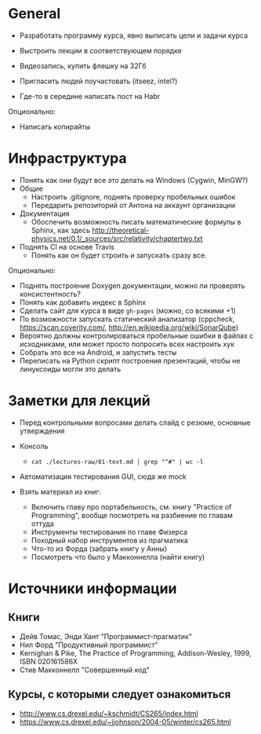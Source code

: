 # General

  - Разработать программу курса, явно выписать цели и задачи курса
  - Выстроить лекции в соответствующем порядке

  - Видеозапись, купить флешку на 32Гб

  - Пригласить людей поучастовать (itseez, intel?)
  - Где-то в середине написать пост на Habr

Опционально:

  - Написать копирайты

# Инфраструктура

  - Понять как они будут все это делать на Windows (Cygwin, MinGW?)
  - Общие
    - Настроить .gitignore, поднять проверку пробельных ошибок
    - Передарить репозиторий от Антона на аккаунт организации
  - Документация
    - Обоспечить возможность писать математические формулы в Sphinx, как здесь
      <http://theoretical-physics.net/0.1/_sources/src/relativity/chaptertwo.txt>
  - Поднять CI на основе Travis
    - Понять как он будет строить и запускать сразу все.

Опционально:

  - Поднять построение Doxygen документации, можно ли проверять консистентность?
  - Понять как добавить индекс в Sphinx
  - Сделать сайт для курса в виде `gh-pages` (можно, со всякими +1)
  - По возможности запускать статический анализатор (cppcheck,
    https://scan.coverity.com/, http://en.wikipedia.org/wiki/SonarQube)
  - Вероятно должны контролироваться пробельные ошибки в файлах с исходниками,
    или может просто попросить всех настроить хук
  - Собрать это все на Android, и запустить тесты
  - Переписать на Python скрипт построения презентаций, чтобы не линуксоиды
    могли это делать

# Заметки для лекций

  - Перед контрольными вопросами делать слайд с резюме, основные утверждения 
 
  - Консоль
    - `cat ./lectures-raw/01-text.md | grep "^#" | wc -l`
  - Автоматизация тестирования GUI, сюда же mock
  - Взять материал из книг:
    - Включить главу про портабельность, см. книгу "Practice of Programming",
      вообще посмотреть на разбиение по главам оттуда
    - Инструменты тестирования по главе Физерса
    - Походный набор инструментов из прагматика
    - Что-то из Форда (забрать книгу у Анны)
    - Посмотреть что было у Макконнелла (найти книгу)

# Источники информации

## Книги

  - Дейв Томас, Энди Хант "Программист-прагматик"
  - Нил Форд "Продуктивный программист"
  - Kernighan & Pike, The Practice of Programming, Addison-Wesley, 1999, ISBN 020161586X 
  - Стив Макконнелл "Совершенный код"

## Курсы, с которыми следует ознакомиться

  - <http://www.cs.drexel.edu/~kschmidt/CS265/index.html>
  - <https://www.cs.drexel.edu/~jjohnson/2004-05/winter/cs265.html>